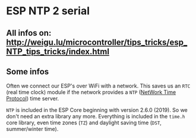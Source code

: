 # ESP NTP 2 serial

## All infos on: <http://weigu.lu/microcontroller/tips_tricks/esp_NTP_tips_tricks/index.html>

## Some infos

Often we connect our ESP's over WiFi with a network. This saves us an `RTC` (real time clock) module if the network provides a `NTP` ([NetWork Time Protocol](https://en.wikipedia.org/wiki/Network_Time_Protocol)) time server.

`NTP` is included in the ESP Core beginning with version 2.6.0 (2019). So we don't need an extra library any more. Everything is included in the `time.h` core library, even time zones (`TZ`) and daylight saving time (`DST`, summer/winter time).
